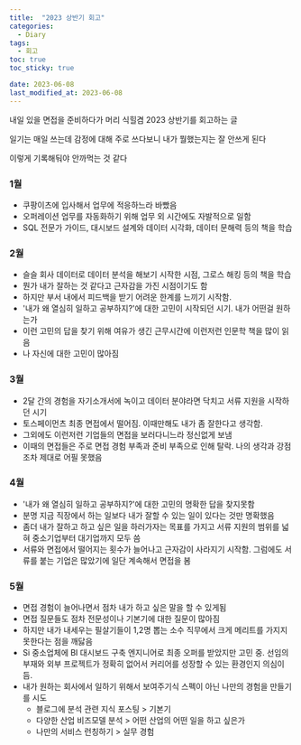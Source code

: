 ```yaml
---
title:  "2023 상반기 회고"
categories:
  - Diary
tags:
  - 회고
toc: true
toc_sticky: true

date: 2023-06-08
last_modified_at: 2023-06-08
---
```


내일 있을 면접을 준비하다가 머리 식힐겸 2023 상반기를 회고하는 글

일기는 매일 쓰는데 감정에 대해 주로 쓰다보니 내가 뭘했는지는 잘 안쓰게 된다

이렇게 기록해둬야 안까먹는 것 같다

### 1월

- 쿠팡이츠에 입사해서 업무에 적응하느라 바빴음
- 오퍼레이션 업무를 자동화하기 위해 업무 외 시간에도 자발적으로 일함
- SQL 전문가 가이드, 대시보드 설계와 데이터 시각화, 데이터 문해력 등의 책을 학습

### 2월

- 슬슬 회사 데이터로 데이터 분석을 해보기 시작한 시점, 그로스 해킹 등의 책을 학습
- 뭔가 내가 잘하는 것 같다고 근자감을 가진 시점이기도 함
- 하지만 부서 내에서 피드백을 받기 어려운 한계를 느끼기 시작함.
- '내가 왜 열심히 일하고 공부하지?'에 대한 고민이 시작되던 시기. 내가 어떤걸 원하는가
- 이런 고민의 답을 찾기 위해 여유가 생긴 근무시간에 이런저런 인문학 책을 많이 읽음
- 나 자신에 대한 고민이 많아짐

### 3월

- 2달 간의 경험을 자기소개서에 녹이고 데이터 분야라면 닥치고 서류 지원을 시작하던 시기
- 토스페이먼츠 최종 면접에서 떨어짐. 이때만해도 내가 좀 잘한다고 생각함.
- 그외에도 이런저런 기업들의 면접을 보러다니느라 정신없게 보냄
- 이때의 면접들은 주로 면접 경험 부족과 준비 부족으로 인해 탈락. 나의 생각과 강점조차 제대로 어필 못했음

### 4월

- '내가 왜 열심히 일하고 공부하지?'에 대한 고민의 명확한 답을 찾지못함
- 분명 지금 직장에서 하는 일보다 내가 잘할 수 있는 일이 있다는 것만 명확했음
- 좀더 내가 잘하고 하고 싶은 일을 하러가자는 목표를 가지고 서류 지원의 범위를 넓혀 중소기업부터 대기업까지 모두 씀
- 서류와 면접에서 떨어지는 횟수가 늘어나고 근자감이 사라지기 시작함. 그럼에도 서류를 붙는 기업은 많았기에 일단 계속해서 면접을 봄

### 5월

- 면접 경험이 늘어나면서 점차 내가 하고 싶은 말을 할 수 있게됨
- 면접 질문들도 점차 전문성이나 기본기에 대한 질문이 많아짐
- 하지만 내가 내세우는 필살기들이 1,2명 뽑는 소수 직무에서 크게 메리트를 가지지 못한다는 점을 깨닳음
- Si 중소업체에 BI 대시보드 구축 엔지니어로 최종 오퍼를 받았지만 고민 중. 선임의 부재와 외부 프로젝트가 정확히 없어서 커리어를 성장할 수 있는 환경인지 의심이 듬.
- 내가 원하는 회사에서 일하기 위해서 보여주기식 스펙이 아닌 나만의 경험을 만들기를 시도
    - 블로그에 분석 관련 지식 포스팅 > 기본기
    - 다양한 산업 비즈모델 분석 > 어떤 산업의 어떤 일을 하고 싶은가
    - 나만의 서비스 런칭하기 > 실무 경험